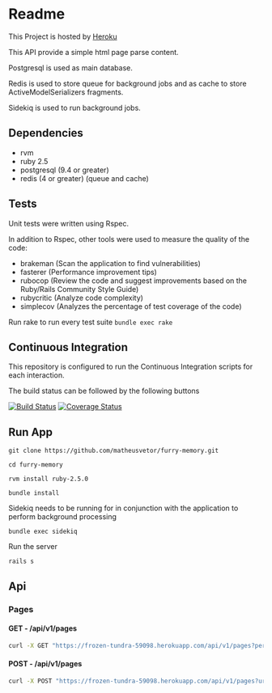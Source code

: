 # Readme

This Project is hosted by [Heroku](https://frozen-tundra-59098.herokuapp.com/api/v1/pages)

This API provide a simple html page parse content.

Postgresql is used as main database.

Redis is used to store queue for background jobs and as cache to store ActiveModelSerializers fragments.

Sidekiq is used to run background jobs.

## Dependencies

* rvm
* ruby 2.5
* postgresql (9.4 or greater)
* redis (4 or greater) (queue and cache)

## Tests

Unit tests were written using Rspec.

In addition to Rspec, other tools were used to measure the quality of the code:
- brakeman (Scan the application to find vulnerabilities)
- fasterer (Performance improvement tips)
- rubocop (Review the code and suggest improvements based on the Ruby/Rails Community Style Guide)
- rubycritic (Analyze code complexity)
- simplecov (Analyzes the percentage of test coverage of the code)

Run rake to run every test suite
```bundle exec rake```

## Continuous Integration

This repository is configured to run the Continuous Integration scripts for each interaction.

The build status can be followed by the following buttons

[![Build Status](https://travis-ci.org/matheusvetor/furry-memory.svg?branch=master)](https://travis-ci.org/matheusvetor/furry-memory) [![Coverage Status](https://coveralls.io/repos/github/matheusvetor/furry-memory/badge.svg?branch=master)](https://coveralls.io/github/matheusvetor/furry-memory?branch=master)

## Run App

```git clone https://github.com/matheusvetor/furry-memory.git```

```cd furry-memory```

```rvm install ruby-2.5.0```

```bundle install```

Sidekiq needs to be running for in conjunction with the application to perform background processing

```bundle exec sidekiq```

Run the server

```rails s```

## Api

### Pages

#### **GET** - /api/v1/pages

```sh
curl -X GET "https://frozen-tundra-59098.herokuapp.com/api/v1/pages?per_page=1&page=2"
```

#### **POST** - /api/v1/pages

```sh
curl -X POST "https://frozen-tundra-59098.herokuapp.com/api/v1/pages?url=https://github.com/matheusvetor"
```
